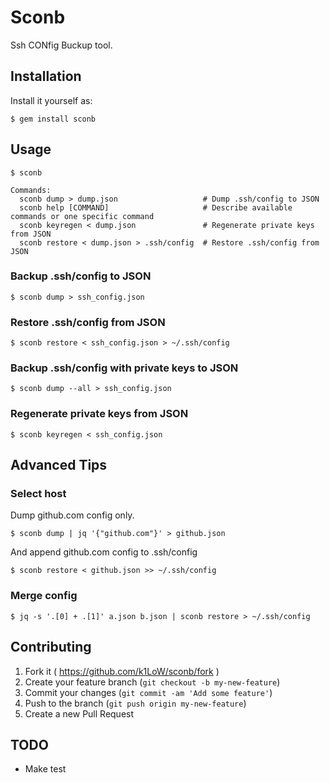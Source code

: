 # Sconb

Ssh CONfig Buckup tool.

## Installation

Install it yourself as:

    $ gem install sconb

## Usage

    $ sconb

    Commands:
      sconb dump > dump.json                   # Dump .ssh/config to JSON
      sconb help [COMMAND]                     # Describe available commands or one specific command
      sconb keyregen < dump.json               # Regenerate private keys from JSON
      sconb restore < dump.json > .ssh/config  # Restore .ssh/config from JSON

### Backup .ssh/config to JSON

    $ sconb dump > ssh_config.json

### Restore .ssh/config from JSON

    $ sconb restore < ssh_config.json > ~/.ssh/config

### Backup .ssh/config with private keys to JSON

    $ sconb dump --all > ssh_config.json

### Regenerate private keys from JSON

    $ sconb keyregen < ssh_config.json

## Advanced Tips

### Select host

Dump github.com config only.

    $ sconb dump | jq '{"github.com"}' > github.json

And append github.com config to .ssh/config

    $ sconb restore < github.json >> ~/.ssh/config

### Merge config

    $ jq -s '.[0] + .[1]' a.json b.json | sconb restore > ~/.ssh/config

## Contributing

1. Fork it ( https://github.com/k1LoW/sconb/fork )
2. Create your feature branch (`git checkout -b my-new-feature`)
3. Commit your changes (`git commit -am 'Add some feature'`)
4. Push to the branch (`git push origin my-new-feature`)
5. Create a new Pull Request

## TODO

- Make test
